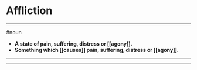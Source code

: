 # Affliction
---
#noun
- **A state of pain, suffering, distress or [[agony]].**
- **Something which [[causes]] pain, suffering, distress or [[agony]].**
---
---
